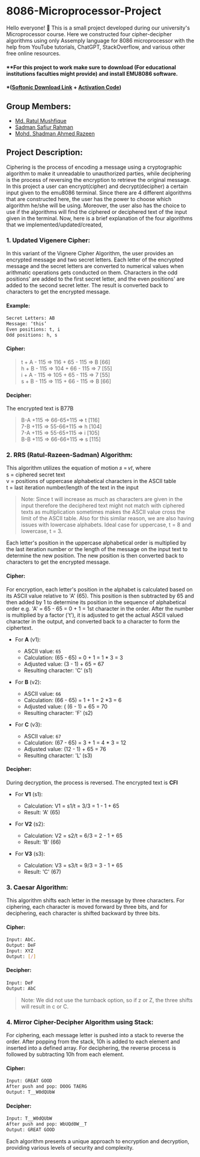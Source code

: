 # 8086-Microprocessor-Project

Hello everyone! 👋 This is a small project developed during our university's Microprocessor course. Here we constructed four cipher-decipher algorithms using only Assemply language for 8086 microprocessor with the help from YouTube tutorials, ChatGPT, StackOverflow, and various other free online resources.

#### **For this project to work make sure to download (For educational institutions faculties might provide) and install EMU8086 software. 
#### *([Softonic Download Link](https://emu8086-microprocessor-emulator.en.softonic.com/download) + [Activation Code](https://gist.github.com/joao-neves95/8cb68b4904226efc28f5f1fb2ce65f33#gistcomment-5046549)) 

## Group Members:
- [Md. Ratul Mushfique](https://www.facebook.com/ratul.mushfique/)
- [Sadman Safiur Rahman](https://www.facebook.com/sadmansafiur.rahman)
- [Mohd. Shadman Ahmed Razeen](https://www.facebook.com/profile.php?id=100008473509371)

## Project Description:
Ciphering is the process of encoding a message using a cryptographic algorithm to make it unreadable to unauthorized parties, while deciphering is the process of reversing the encryption to retrieve the original message. In this project a user can encrypt(cipher) and decrypt(decipher) a certain input given to the emu8086 terminal. Since there are 4 different algorithms that are constructed here, the user has the power to choose which algorithm he/she will be using. Moreover, the user also has the choice to use if the algorithms will find the ciphered or deciphered text of the input given in the terminal. Now, here is a brief explanation of the four algorithms that we implemented/updated/created,

### 1. Updated Vigenere Cipher:
In this variant of the Vignere Cipher Algorithm, the user provides an encrypted message and two secret letters. Each letter of the encrypted message and the secret letters are converted to numerical values when arithmatic operations gets conducted on them. Characters in the odd positions' are added to the first secret letter, and the even positions' are added to the second secret letter. The result is converted back to characters to get the encrypted message.

#### Example:
```sh
Secret Letters: AB
Message: ‘this’
Even positions: t, i
Odd positions: h, s
```

#### Cipher:
>t + A - 115 => 116 + 65 - 115 => B [66]  
>h + B - 115 => 104 + 66 - 115 => 7 [55]  
>i + A - 115 => 105 + 65 - 115 => 7 [55]  
>s + B - 115 => 115 + 66 - 115 => B [66]  



#### Decipher:
The encrypted text is B77B  
>B-A +115 => 66-65+115 => t [116]  
>7-B +115 => 55-66+115 => h [104]  
>7-A +115 => 55-65+115 => i [105]  
>B-B +115 => 66-66+115 => s [115]  


### 2. RRS (Ratul-Razeen-Sadman) Algorithm:
This algorithm utilizes the equation of motion 𝑠 = 𝑣𝑡, where  
s = ciphered secret text  
v = positions of uppercase alphabetical characters in the ASCII table  
t = last iteration number/length of the text in the input  

> Note: Since t will increase as much as characters are given in the input therefore the deciphered text might not match with ciphered texts as multiplication sometimes makes the ASCII value cross the limit of the ASCII table. Also for this similar reason, we are also having issues with lowercase alphabets. Ideal case for uppercase, t = 8 and lowercase, t = 3.  

Each letter's position in the uppercase alphabetical order is multiplied by the last iteration number or the length of the message on the input text to determine the new position. The new position is then converted back to characters to get the encrypted message.

#### Cipher:
For encryption, each letter's position in the alphabet is calculated based on its ASCII value relative to 'A' (65). This position is then subtracted by 65 and then added by 1 to determine its position in the sequence of alphabetical order e.g. 'A' = 65 - 65 = 0 + 1 = 1st character in the order. After the number is multiplied by a factor ('t'), it is adjusted to get the actual ASCII valued character in the output, and converted back to a character to form the ciphertext.

- For **A** (v1):
  - ASCII value: `65`
  - Calculation: (65 - 65) = 0 + 1 = 1 * 3 = 3  
  - Adjusted value: (3 - 1) + 65 = 67  
  - Resulting character: 'C' (s1)

- For **B** (v2):
  - ASCII value: `66`
  - Calculation: (66 - 65) = 1 + 1 = 2 *3 = 6  
  - Adjusted value: \( (6 - 1) + 65 = 70   
  - Resulting character: 'F' (s2)

- For **C** (v3):
  - ASCII value: `67`
  - Calculation: (67 - 65) = 3 + 1 = 4 * 3 = 12  
  - Adjusted value: (12 - 1) + 65 = 76  
  - Resulting character: 'L' (s3)

#### Decipher:
During decryption, the process is reversed.
The encrypted text is **CFI**

- For **V1** (s1):
  - Calculation: V1 = s1/t = 3/3 = 1 - 1 + 65
  - Result: 'A' (65)

- For **V2** (s2):
  - Calculation: V2 = s2/t = 6/3 = 2 - 1 + 65
  - Result: 'B' (66)

- For **V3** (s3):
  - Calculation: V3 = s3/t = 9/3 = 3 - 1 + 65
  - Result: 'C' (67)


### 3. Caesar Algorithm:
This algorithm shifts each letter in the message by three characters. For ciphering, each character is moved forward by three bits, and for deciphering, each character is shifted backward by three bits.  

#### Cipher:
```sh
Input: AbC.
Output: DeF
Input: XYZ
Output: [/]
```

#### Decipher:
```sh
Input: DeF
Output: AbC
```

> Note: We did not use the turnback option, so if z or Z, the three shifts will result in c or C.

### 4. Mirror Cipher-Decipher Algorithm using Stack:
For ciphering, each message letter is pushed into a stack to reverse the order. After popping from the stack, 10h is added to each element and inserted into a defined array. For deciphering, the reverse process is followed by subtracting 10h from each element.

#### Cipher:
```sh
Input: GREAT GOOD
After push and pop: DOOG TAERG
Output: T__W0dQUbW
```

#### Decipher:
```sh
Input: T__W0dQUbW
After push and pop: WbUQd0W__T
Output: GREAT GOOD
```

Each algorithm presents a unique approach to encryption and decryption, providing various levels of security and complexity. 








